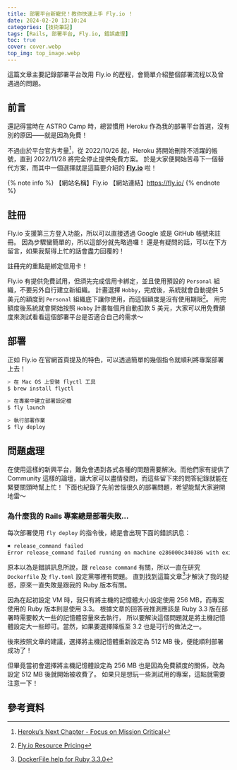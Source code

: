 ```yaml
---
title: 部署平台新寵兒！教你快速上手 Fly.io ！
date: 2024-02-20 13:10:24
categories: [技術筆記]
tags: [Rails, 部署平台, Fly.io, 錯誤處理]
toc: true
cover: cover.webp
top_img: top_image.webp
---
```


這篇文章主要記錄部署平台改用 Fly&period;io 的歷程，會簡單介紹整個部署流程以及曾遇過的問題。

<!-- more -->

## 前言

還記得當時在 ASTRO Camp 時，總習慣用 Heroku 作為我的部署平台首選，沒有別的原因——就是因為免費！

不過由於平台官方考量[^heroku_next_chapter]，從 2022/10/26 起，Heroku 將開始刪除不活躍的帳號，直到 2022/11/28 將完全停止提供免費方案。
於是大家便開始苦尋下一個替代方案，而其中一個選擇就是這篇要介紹的 **[Fly.io](https://fly.io/)** 啦！

{% note info %}
【網站名稱】Fly&period;io
【網站連結】https://fly.io/
{% endnote %}

## 註冊

Fly&period;io 支援第三方登入功能，所以可以直接透過 Google 或是 GitHub 帳號來註冊。
因為步驟蠻簡單的，所以這部分就先略過囉！
還是有疑問的話，可以在下方留言，如果我幫得上忙的話會盡力回覆的！

註冊完的重點是綁定信用卡！

Fly&period;io 有提供免費試用，但須先完成信用卡綁定，並且使用預設的 `Personal` 組織，不要另外自行建立新組織。
計畫選擇 `Hobby`，完成後，系統就會自動提供 5 美元的額度到 `Personal` 組織底下讓你使用，而這個額度是沒有使用期限[^new_customer_in_fly_io]。
用完額度後系統就會開始按照 `Hobby` 計畫每個月自動扣款 5 美元，大家可以用免費額度來測試看看這個部署平台是否適合自己的需求～

## 部署

正如 Fly&period;io 在官網首頁提及的特色，可以透過簡單的幾個指令就順利將專案部署上去！

```bash
> 在 Mac OS 上安裝 flyctl 工具
$ brew install flyctl

> 在專案中建立部署設定檔
$ fly launch

> 執行部署作業
$ fly deploy
```

## 問題處理

在使用這樣的新興平台，難免會遇到各式各種的問題需要解決。而他們家有提供了 Community 這樣的論壇，讓大家可以盡情發問，而這些留下來的問答紀錄就能在緊要關頭時幫上忙！
下面也紀錄了先前苦惱很久的部署問題，希望能幫大家避開地雷～

### 為什麼我的 Rails 專案總是部署失敗...

每次部署使用 `fly deploy` 的指令後，總是會出現下面的錯誤訊息：

```bash
✖ release_command failed
Error release_command failed running on machine e286000c340386 with exit code 139.
```

原本以為是錯誤訊息所說，跟 `release command` 有關，所以一直在研究 `Dockerfile` 及 `fly.toml` 設定黨哪裡有問題。
直到找到這篇文章[^dockerfile_for_ruby]才解決了我的疑惑，原來一直失敗是跟我的 Ruby 版本有關。

因為在起初設定 VM 時，我只有將主機的記憶體大小設定使用 256 MB，而專案使用的 Ruby 版本則是使用 3.3。
根據文章的回答我推測應該是 Ruby 3.3 版在部署時需要較大一些的記憶體容量來去執行，
所以要解決這個問題就是將主機記憶體設定大一些即可。當然，如果要選擇降版至 3.2 也是可行的做法之一。

後來按照文章的建議，選擇將主機記憶體重新設定為 512 MB 後，便能順利部署成功了！

但畢竟當初會選擇將主機記憶體設定為 256 MB 也是因為免費額度的關係，改為設定 512 MB 後就開始被收費了。
如果只是想玩一些測試用的專案，這點就需要注意一下！

## 參考資料
[^heroku_next_chapter]: [Heroku’s Next Chapter - Focus on Mission Critical](https://blog.heroku.com/next-chapter#focus-on-mission-critical)
[^new_customer_in_fly_io]: [Fly.io Resource Pricing](https://fly.io/docs/about/pricing/?source=post_page-----5f9f5cdb837b--------------------------------#new-customers)
[^dockerfile_for_ruby]: [DockerFile help for Ruby 3.3.0](https://community.fly.io/t/dockerfile-help-for-ruby-3-3-0/17700)